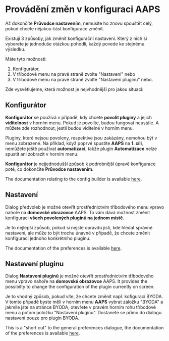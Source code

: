 # Provádění změn v konfiguraci AAPS

Až dokončíte **Průvodce nastavením**, nemusíte ho znovu spouštět celý, pokud chcete nějakou část konfigurace změnit.

Existují 3 způsoby, jak změnit konfigurační nastavení. Který z nich si vyberete je jednoduše otázkou pohodlí, každý povede ke stejnému výsledku.

Máte tyto možnosti:

1. Konfigurátor,
2. V tříbodové menu na pravé straně zvolte "Nastavení" nebo
3. V tříbodové menu na pravé straně zvolte "Nastavení pluginu" nebo.

Zde vysvětlujeme, která možnost je nejvhodnější pro jakou situaci:

## Konfigurátor

**Konfigurátor** se používá v případě, kdy chcete **povolit pluginy** a jejich **viditelnost** v horním menu. Pokud je povolíte, budou fungovat neustále. A můžete zde rozhodnout, jestli budou viditelné v horním menu.

Pluginy, které nejsou povoleny, respektive jsou zakázány, nemohou být v menu zobrazené. Na příklad, když poprvé spustíte **AAPS** na **1. cíli**, nemůžete ještě používat **automatizaci**, takže plugin **Automatizace** nelze spustit ani zobrazit v horním menu.

**Konfigurátor** je nejjednodušší způsob k podrobnější úpravě konfigurace poté, co dokončíte **Průvodce nastavením**.

The documentation relating to the config builder is available [here](../SettingUpAaps/ConfigBuilder.md).

## Nastavení

Dialog předvoleb je možné otevřít prostřednictvím tříbodového menu vpravo nahoře na **domovské obrazovce** AAPS. To vám dává možnost změnit konfiguraci **všech povolených pluginů na jednom místě**.

Je to nejlepší způsob, pokud si nejste opravdu jisti, kde hledat správné nastavení, ale může to být trochu únavné v případě, že chcete změnit konfiguraci jednoho konkrétního pluginu.

The documentation of the preferences is available [here](../SettingUpAaps/Preferences.md).

## Nastavení pluginu

Dialog **Nastavení pluginů** je možné otevřít prostřednictvím tříbodového menu vpravo nahoře na **domovské obrazovce** AAPS. It provides the possibilty to change the configuration of the plugin currently on screen.

Je to vhodný způsob, pokud víte, že chcete změnit např. kofiguraci BYODA. V tomto případě byste měli v horním menu **AAPS** vybrat záložku "BYODA" a jakmile jste na stránce BYODA, otevřete v pravém horním rohu tříbodové menu a potom položku "Nastavení pluginu". Dostanete se přímo do dialogu nastavení pouze pro plugin BYODA.

This is a "short cut" to the general preferences dialogue, the documentation of the preferences is available [here](../SettingUpAaps/Preferences.md).
